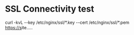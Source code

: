 # SSL Connectivity test

   


curl -kvL --key /etc/nginx/ssl/\*.key  --cert  /etc/nginx/ssl/\*.pem  [https://s](https://gateway.ocbc.com/via/corp/1.0/voidtransaction)ite.....

